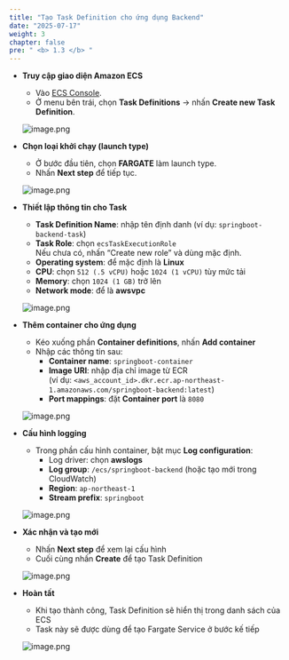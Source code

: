 ```yaml
---
title: "Tạo Task Definition cho ứng dụng Backend"
date: "2025-07-17"
weight: 3
chapter: false
pre: " <b> 1.3 </b> "
---
```


- **Truy cập giao diện Amazon ECS**

    - Vào [ECS Console](https://console.aws.amazon.com/ecs).
    - Ở menu bên trái, chọn **Task Definitions** → nhấn **Create new Task Definition**.

    ![image.png](/images/deploy_backend_taskdef/open_ecs_task_definitions.png)

- **Chọn loại khởi chạy (launch type)**

    - Ở bước đầu tiên, chọn **FARGATE** làm launch type.
    - Nhấn **Next step** để tiếp tục.

    ![image.png](/images/deploy_backend_taskdef/select_fargate.png)

- **Thiết lập thông tin cho Task**

    - **Task Definition Name**: nhập tên định danh (ví dụ: `springboot-backend-task`)
    - **Task Role**: chọn `ecsTaskExecutionRole`  
      Nếu chưa có, nhấn “Create new role” và dùng mặc định.
    - **Operating system**: để mặc định là **Linux**
    - **CPU**: chọn `512 (.5 vCPU)` hoặc `1024 (1 vCPU)` tùy mức tải
    - **Memory**: chọn `1024 (1 GB)` trở lên
    - **Network mode**: để là **awsvpc**

    ![image.png](/images/deploy_backend_taskdef/task_settings.png)

- **Thêm container cho ứng dụng**

    - Kéo xuống phần **Container definitions**, nhấn **Add container**
    - Nhập các thông tin sau:
        - **Container name**: `springboot-container`
        - **Image URI**: nhập địa chỉ image từ ECR  
          (ví dụ: `<aws_account_id>.dkr.ecr.ap-northeast-1.amazonaws.com/springboot-backend:latest`)
        - **Port mappings**: đặt **Container port** là `8080`

    ![image.png](/images/deploy_backend_taskdef/add_container.png)

- **Cấu hình logging**

    - Trong phần cấu hình container, bật mục **Log configuration**:
        - Log driver: chọn **awslogs**
        - **Log group**: `/ecs/springboot-backend` (hoặc tạo mới trong CloudWatch)
        - **Region**: `ap-northeast-1`
        - **Stream prefix**: `springboot`

    ![image.png](/images/deploy_backend_taskdef/logging_config.png)

- **Xác nhận và tạo mới**

    - Nhấn **Next step** để xem lại cấu hình
    - Cuối cùng nhấn **Create** để tạo Task Definition

    ![image.png](/images/deploy_backend_taskdef/review_create_task.png)

- **Hoàn tất**

    - Khi tạo thành công, Task Definition sẽ hiển thị trong danh sách của ECS
    - Task này sẽ được dùng để tạo Fargate Service ở bước kế tiếp

    ![image.png](/images/deploy_backend_taskdef/task_definition_created.png)
